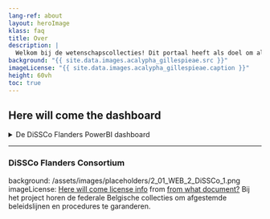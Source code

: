 ```yaml
---
lang-ref: about
layout: heroImage
klass: faq
title: Over
description: |
  Welkom bij de wetenschapscollecties! Dit portaal heeft als doel om alle gedigitaliseerde collecties gemakkelijk toegankelijk te maken en samenwerking te bevorderen voor onderzoek en innovatie. 
background: "{{ site.data.images.acalypha_gillespieae.src }}"
imageLicense: "{{ site.data.images.acalypha_gillespieae.caption }}"
height: 60vh
toc: true
---
```

## Here will come the dashboard
<details markdown="1">

<summary>
De DiSSCo Flanders PowerBI dashboard
</summary>
  

De Natural science collecties bevatten een enorme hoeveelheid informatie over de wereldwijde biodiversiteit van het verleden en het heden. Aangezien digitalisering op het niveau van het specimen tot op heden verre van voltooid is, blijft het een uitdaging om relevante specimens te vinden en de belangrijkheid van deze collecties te waarderen. Vooral de kleinere collecties blijven vaak onbekend en lopen zelfs risico op verwaarlozing of zelfs verdwijning. De Latimer Core-standaard wil een antwoord bieden om collecties en collectiegegevens meer ontdekbaar en interoperabel te maken. 

De DiSSCo Flanders use-case keek naar de inhoud van regionale Vlaamse collecties door middel van een enquête. De kleinere onderzoekscollecties en levende plantencollecties hadden slechts beperkte of geen online vertegenwoordiging van hun inhoud. Zelfs een ruwe inventarisatie van veel collecties ontbrak. De gestandaardiseerde aanpak van de enquête zorgde ervoor dat de inhoud van de collecties met elkaar kon vergeleken worden. Dit maakte het ook mogelijk om een grafische weergave van de collecties te hebben via een PowerBI-dashboard, wat instrumenteel is in het vergroten van de zichtbaarheid van de collecties voor wetenschappers en beleidsmakers. 

</details>

--------

### DiSSCo Flanders Consortium 

background: /assets/images/placeholders/2_01_WEB_2_DiSSCo_1.png
imageLicense: [Here will come license info](https://www.andthewebsite) from [from what document?](/collection/034e128e-ee23-42d4-989d-cbe406c04fdb)
Bij het project horen de federale Belgische collecties om afgestemde beleidslijnen en procedures te garanderen. 
